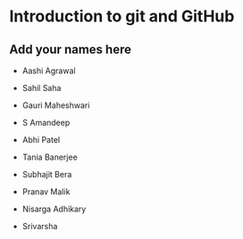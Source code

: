 # Introduction to git and GitHub
## Add your names here
- Aashi Agrawal
- Sahil Saha
- Gauri Maheshwari
- S Amandeep
- Abhi Patel
- Tania Banerjee
- Subhajit Bera

- Pranav Malik

- Nisarga Adhikary
- Srivarsha

